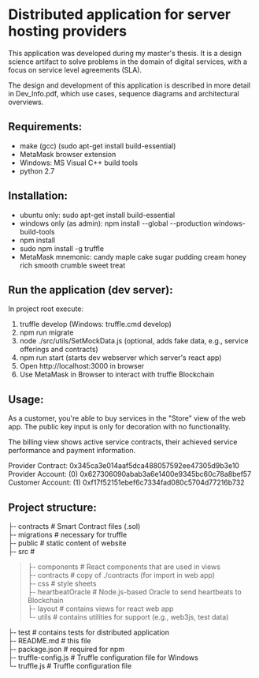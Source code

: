 # Distributed application for server hosting providers
This application was developed during my master's thesis. It is a design science artifact to
solve problems in the domain of digital services, with a focus on service level agreements (SLA).

The design and development of this application is described in more detail in Dev_Info.pdf, which
use cases, sequence diagrams and architectural overviews.

## Requirements:

- make (gcc) (sudo apt-get install build-essential)
- MetaMask browser extension
- Windows: MS Visual C++ build tools
- python 2.7

## Installation:
- ubuntu only: sudo apt-get install build-essential
- windows only (as admin):  npm install --global --production windows-build-tools
- npm install
- sudo npm install -g truffle
- MetaMask mnemonic: candy maple cake sugar pudding cream honey rich smooth crumble sweet treat

## Run the application (dev server):
In project root execute:
1. truffle develop (Windows: truffle.cmd develop)
2. npm run migrate
3. node ./src/utils/SetMockData.js (optional, adds fake data, e.g., service offerings and contracts)
4. npm run start (starts dev webserver which server's react app)
5. Open http://localhost:3000 in browser
6. Use MetaMask in Browser to interact with truffle Blockchain

## Usage:
As a customer, you're able to buy services in the "Store" view of the web app.
The public key input is only for decoration with no functionality.
 
The billing view shows active service contracts, their achieved service performance and payment information.

Provider Contract:    0x345ca3e014aaf5dca488057592ee47305d9b3e10  
Provider Account: (0) 0x627306090abab3a6e1400e9345bc60c78a8bef57  
Customer Account: (1) 0xf17f52151ebef6c7334fad080c5704d77216b732

## Project structure:
├-  contracts                   # Smart Contract files (.sol)  
├-  migrations                  # necessary for truffle  
├-  public                      # static content of website  
├-  src                         #  
>   ├- components               # React components that are used in views  
>   ├- contracts                # copy of ./contracts (for import in web app)  
>   ├- css                      # style sheets  
>   ├- heartbeatOracle          # Node.js-based Oracle to send heartbeats to Blockchain  
>   ├- layout                   # contains views for react web app   
>   └- utils                    # contains utilities for support (e.g., web3js, test data) 

├-  test                        # contains tests for distributed application  
├-  README.md                   # this file  
├-  package.json                # required for npm  
├-  truffle-config.js           # Truffle configuration file for Windows  
└-  truffle.js                  # Truffle configuration file

